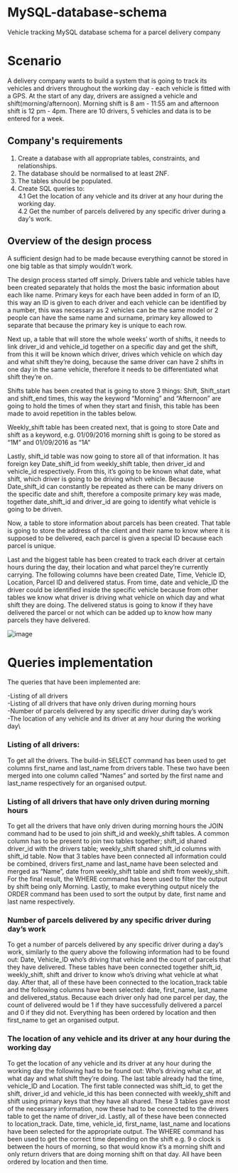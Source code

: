 # MySQL-database-schema
Vehicle tracking MySQL database schema for a parcel delivery company 

# Scenario
A delivery company wants to build a system that is going to track its vehicles and drivers
throughout the working day - each vehicle is fitted with a GPS. At the start of any day, drivers are
assigned a vehicle and shift(morning/afternoon). Morning shift is 8 am - 11:55 am and afternoon shift is 12 pm - 4pm. There are 10 drivers, 5 vehicles and data is to be entered for a week.

## Company's requirements

1. Create a database with all appropriate tables, constraints, and relationships.
2. The database should be normalised to at least 2NF.
3. The tables should be populated.
4. Create SQL queries to:\
4.1 Get the location of any vehicle and its driver at any hour during the working day.\
4.2 Get the number of parcels delivered by any specific driver during a day's work.

## Overview of the design process

A sufficient design had to be made because everything cannot be stored in one big table as that simply wouldn’t work.

The design process started off simply. Drivers table and vehicle tables have been created separately
that holds the most the basic information about each like name. Primary keys for each have been
added in form of an ID, this way an ID is given to each driver and each vehicle can be identified
by a number, this was necessary as 2 vehicles can be the same model or 2 people can have the same
name and surname, primary key allowed to separate that because the primary key is unique to each
row.

Next up, a table that will store the whole weeks’ worth of shifts, it needs to link driver_id and
vehicle_id together on a specific day and get the shift, from this it will be known which driver, drives
which vehicle on which day and what shift they’re doing, because the same driver can have 2 shifts
in one day in the same vehicle, therefore it needs to be differentiated what shift they’re on.

Shifts table has been created that is going to store 3 things: Shift, Shift_start and shift_end times,
this way the keyword “Morning” and “Afternoon” are going to hold the times of when they start and
finish, this table has been made to avoid repetition in the tables below.

Weekly_shift table has been created next, that is going to store Date and shift as a keyword, e.g.
01/09/2016 morning shift is going to be stored as “1M” and 01/09/2016 as “1A”

Lastly, shift_id table was now going to store all of that information. It has foreign key Date_shift_id
from weekly_shift table, then driver_id and vehicle_id respectively. From this, it’s going to be known
what date, what shift, which driver is going to be driving which vehicle. Because Date_shift_id can
constantly be repeated as there can be many drivers on the specific date and shift, therefore a
composite primary key was made, together date_shift_id and driver_id are going to identify what
vehicle is going to be driven.

Now, a table to store information about parcels has been created. That table is going to store the
address of the client and their name to know where it is supposed to be delivered, each parcel is
given a special ID because each parcel is unique.

Last and the biggest table has been created to track each driver at certain hours during the day, their
location and what parcel they’re currently carrying. The following columns have been created Date,
Time, Vehicle ID, Location, Parcel ID and delivered status. From time, date and vehicle_ID the driver
could be identified inside the specific vehicle because from other tables we know what driver is
driving what vehicle on which day and what shift they are doing. The delivered status is going to
know if they have delivered the parcel or not which can be added up to know how many parcels
they have delivered.


![image](https://user-images.githubusercontent.com/60928508/188202695-69baf74e-8528-4222-b808-d504c3ad734c.png)

# Queries implementation

The queries that have been implemented are:

-Listing of all drivers\
-Listing of all drivers that have only driven during morning hours\
-Number of parcels delivered by any specific driver during day’s work\
-The location of any vehicle and its driver at any hour during the working day\

### Listing of all drivers:
To get all the drivers. The build-in SELECT command has been used to get columns first_name and
last_name from drivers table. These two have been merged into one column called “Names” and
sorted by the first name and last_name respectively for an organised output.

### Listing of all drivers that have only driven during morning hours
To get all the drivers that have only driven during morning hours the JOIN command had to be used
to join shift_id and weekly_shift tables. A common column has to be present to join two tables
together; shift_id shared driver_id with the drivers table; weekly_shift shared shift_id columns with
shift_id table. Now that 3 tables have been connected all information could be combined, drivers
first_name and last_name have been selected and merged as “Name”, date from weekly_shift table
and shift from weekly_shift. For the final result, the WHERE command has been used to filter the
output by shift being only Morning. Lastly, to make everything output nicely the ORDER command
has been used to sort the output by date, first name and last name respectively.

### Number of parcels delivered by any specific driver during day’s work
To get a number of parcels delivered by any specific driver during a day’s work, similarly to the query
above the following information had to be found out: Date, Vehicle_ID who’s driving that vehicle
and the count of parcels that they have delivered. These tables have been connected together
shift_id, weekly_shift, shift and driver to know who’s driving what vehicle at what day. After that, all
of these have been connected to the location_track table and the following columns have been
selected: date, first_name, last_name and delivered_status. Because each driver only had one parcel
per day, the count of delivered would be 1 if they have successfully delivered a parcel and 0 if they
did not. Everything has been ordered by location and then first_name to get an organised output.

### The location of any vehicle and its driver at any hour during the working day
To get the location of any vehicle and its driver at any hour during the working day the following had
to be found out: Who’s driving what car, at what day and what shift they’re doing. The last table
already had the time, vehicle_ID and Location. The first table connected was shift_id, to get the shift,
driver_id and vehicle_id this has been connected with weekly_shift and shift using primary keys that
they have all shared. These 3 tables gave most of the necessary information, now these had to be
connected to the drivers table to get the name of driver_id. Lastly, all of these have been connected
to location_track. Date, time, vehicle_id, first_name, last_name and locations have been selected
for the appropriate output. The WHERE command has been used to get the correct time depending
on the shift e.g. 9 o clock is between the hours of morning, so that would know it’s a morning shift
and only return drivers that are doing morning shift on that day. All have been ordered by location
and then time.


